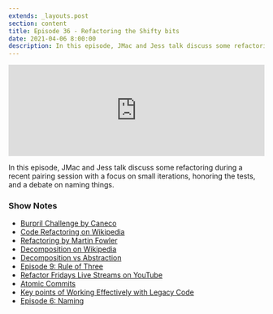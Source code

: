 ```yaml
---
extends: _layouts.post
section: content
title: Episode 36 - Refactoring the Shifty bits
date: 2021-04-06 8:00:00
description: In this episode, JMac and Jess talk discuss some refactoring during a recent pairing session with a focus on small iterations, honoring the tests, and a debate on naming things.
---
```

<iframe src="https://share.transistor.fm/e/0dd18b15" width="100%" height="180" frameborder="0" scrolling="no" seamless="true" style="width:100%; height:180px;"></iframe>

In this episode, JMac and Jess talk discuss some refactoring during a recent pairing session with a focus on small iterations, honoring the tests, and a debate on naming things.

### Show Notes
- [Burpril Challenge by Caneco](https://twitter.com/Caneco/status/1377251172365570058?s=20)
- [Code Refactoring on Wikipedia](https://en.wikipedia.org/wiki/Code_refactoring)
- [Refactoring by Martin Fowler](https://martinfowler.com/books/refactoring.html)
- [Decomposition on Wikipedia](https://en.wikipedia.org/wiki/Decomposition_(computer_science))
- [Decomposition vs Abstraction](https://stackoverflow.com/a/23444086/164998)
- [Episode 9: Rule of Three](https://basecodefieldguide.com/podcast/9-rule-of-three/)
- [Refactor Fridays Live Streams on YouTube](https://www.youtube.com/playlist?list=PLmwAMIdrAmK7FKoDXoG2dAfRHtXq_WC1x)
- [Atomic Commits](https://tekin.co.uk/2021/01/how-atomic-commits-make-you-a-better-coder)
- [Key points of Working Effectively with Legacy Code](https://understandlegacycode.com/blog/key-points-of-working-effectively-with-legacy-code/)
- [Episode 6: Naming](https://basecodefieldguide.com/podcast/6-make-naming-things-easy/)
